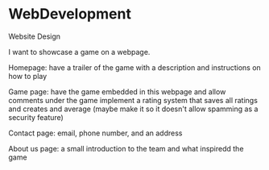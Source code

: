 # WebDevelopment
Website Design

I want to showcase a game on a webpage.

Homepage: have a trailer of the game with a description and instructions on how to play

Game page: have the game embedded in this webpage and allow comments under the game
           implement a rating system that saves all ratings and creates and average (maybe make it so it doesn't allow spamming as a security feature)

Contact page: email, phone number, and an address

About us page: a small introduction to the team and what inspiredd the game
